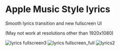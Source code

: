 # Apple Music Style lyrics
Smooth lyrics transition and new fullscreen UI

(May not work at resolutions other than 1920x1080)



![lyrics fullscreen3](https://user-images.githubusercontent.com/101460787/184546026-9dd34b3f-f2ca-4a78-bc3e-c337264dfc97.jpg)
![lyrics fullscreen_full](https://user-images.githubusercontent.com/101460787/184546684-5995c932-b4d2-4f8a-8873-c8cebfc56df5.jpg)
![lyrics2](https://user-images.githubusercontent.com/101460787/182229587-a6c0b160-249c-4df7-8f39-9e34c1840032.jpg)
